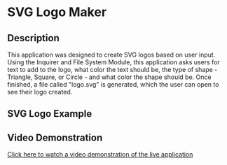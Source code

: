 # SVG Logo Maker

## Description
This application was designed to create SVG logos based on user input. Using the Inquirer and File System Module, this application asks users for text to add to the logo, what color the text should be, the type of shape - Triangle, Square, or Circle - and what color the shape should be. Once finished, a file called "logo.svg" is generated, which the user can open to see their logo created.

## SVG Logo Example

## Video Demonstration
[Click here to watch a video demonstration of the live application](https://drive.google.com/file/d/1G5VhEo_LAlgE8SWuH7E1jKwudEsTcCj8/view)
